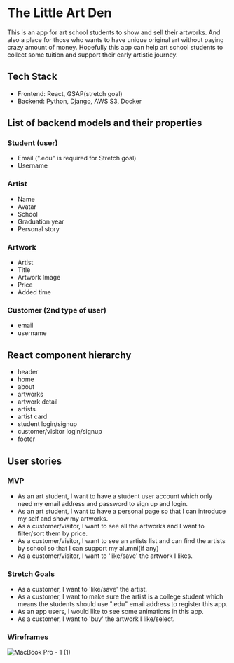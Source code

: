 # The Little Art Den

This is an app for art school students to show and sell their artworks. And also a place for those who wants to have unique original art without paying crazy amount of money. Hopefully this app can help art school students to collect some tuition and support their early artistic journey. 

## Tech Stack
- Frontend: React, GSAP(stretch goal) 
- Backend: Python, Django, AWS S3, Docker

## List of backend models and their properties
### Student (user)
- Email (".edu" is required for Stretch goal)
- Username
### Artist
- Name
- Avatar
- School
- Graduation year
- Personal story
### Artwork
- Artist
- Title
- Artwork Image
- Price
- Added time
### Customer (2nd type of user)
- email
- username

## React component hierarchy
- header
- home
- about
- artworks
- artwork detail
- artists
- artist card
- student login/signup 
- customer/visitor login/signup
- footer

## User stories
### MVP
- As an art student, I want to have a student user account which only need my email address and password to sign up and login.
- As an art student, I want to have a personal page so that I can introduce my self and show my artworks.
- As a customer/visitor, I want to see all the artworks and I want to filter/sort them by price.
- As a customer/visitor, I want to see an artists list and can find the artists by school so that I can support my alumni(if any)
- As a customer/visitor, I want to 'like/save' the artwork I likes.
### Stretch Goals
- As a customer, I want to 'like/save' the artist.
- As a customer, I want to make sure the artist is a college student which means the students should use ".edu" email address to register this app.
- As an app users, I would like to see some animations in this app.
- As a customer, I want to 'buy' the artwork I like/select.

### Wireframes
![MacBook Pro - 1 (1)](https://user-images.githubusercontent.com/78054396/114994939-8f19a580-9e5a-11eb-88b9-d0df4c7e10fd.png)

